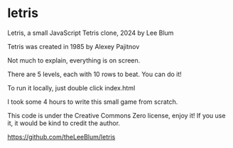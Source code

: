 # letris

Letris, a small JavaScript Tetris clone, 2024 by Lee Blum

Tetris was created in 1985 by Alexey Pajitnov

Not much to explain, everything is on screen.

There are 5 levels, each with 10 rows to beat. You can do it!

To run it locally, just double click index.html

I took some 4 hours to write this small game from scratch.

This code is under the Creative Commons Zero license, enjoy it!
If you use it, it would be kind to credit the author.

https://github.com/theLeeBlum/letris